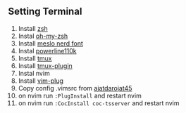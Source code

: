 ## Setting Terminal
1. Install [zsh](https://github.com/ohmyzsh/ohmyzsh/wiki/Installing-ZSH)
2. Instal [oh-my-zsh](https://ohmyz.sh/#install)
3. Install [meslo nerd font](https://github.com/romkatv/powerlevel10k)
4. Instal [powerline110k](https://github.com/romkatv/powerlevel10k)
5. Install [tmux](https://github.com/tmux/tmux/wiki/Installing)
6. Install [tmux-plugin](https://github.com/tmux-plugins/tpm)
7. Instal nvim
8. Install [vim-plug](https://github.com/junegunn/vim-plug)
9. Copy config .vimsrc from [ajatdarojat45](https://github.com/ajatdarojat45/dotfiles)
10. on nvim run `:PlugInstall` and restart nvim 
11. on nvim run `:CocInstall coc-tsserver` and restart nvim 
